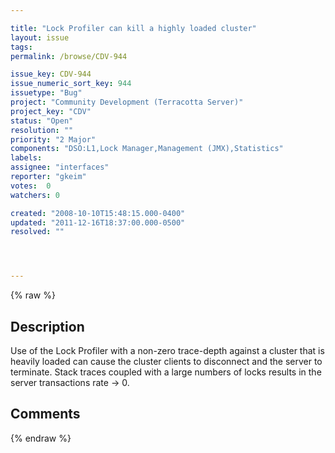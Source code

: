 ```yaml
---

title: "Lock Profiler can kill a highly loaded cluster"
layout: issue
tags: 
permalink: /browse/CDV-944

issue_key: CDV-944
issue_numeric_sort_key: 944
issuetype: "Bug"
project: "Community Development (Terracotta Server)"
project_key: "CDV"
status: "Open"
resolution: ""
priority: "2 Major"
components: "DSO:L1,Lock Manager,Management (JMX),Statistics"
labels: 
assignee: "interfaces"
reporter: "gkeim"
votes:  0
watchers: 0

created: "2008-10-10T15:48:15.000-0400"
updated: "2011-12-16T18:37:00.000-0500"
resolved: ""




---
```


{% raw %}

## Description

<div markdown="1" class="description">

Use of the Lock Profiler with a non-zero trace-depth against a cluster that is heavily loaded can cause the cluster clients to disconnect and the server to terminate.  Stack traces coupled with a large numbers of locks results in the server transactions rate -> 0.


</div>

## Comments



{% endraw %}
